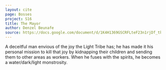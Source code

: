 ```yaml
---
layout: cite
page: Bosses
project: S16
title: The Mayor
author: Denzel Beunafe
source: https://docs.google.com/document/d/1K4H1369GSCRFLteF23n1rjDf_tke8aqb4F7cfBas3RI/edit?usp=sharing
---
```

A deceitful man envious of the joy the Light Tribe has; he has made it his personal mission to kill that joy by kidnapping their children and sending them to other areas as workers. When he fuses with the spirits, he becomes a water/dark/light monstrosity.
